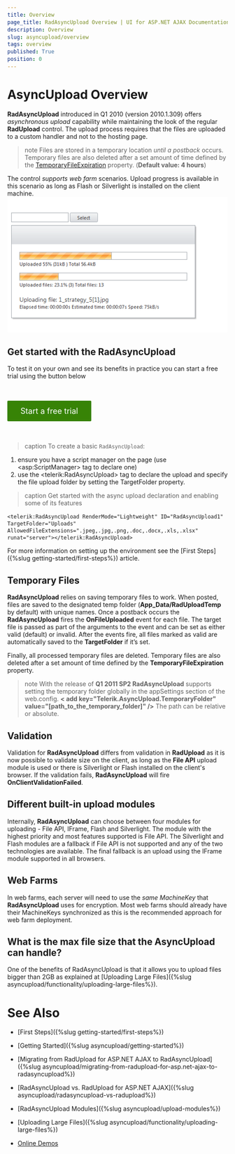 ```yaml
---
title: Overview
page_title: RadAsyncUpload Overview | UI for ASP.NET AJAX Documentation
description: Overview
slug: asyncupload/overview
tags: overview
published: True
position: 0
---
```


# AsyncUpload Overview



**RadAsyncUpload** introduced in Q1 2010 (version 2010.1.309) offers *asynchronous upload* capability while maintaining the look of the regular **RadUpload** control. The upload process requires that the files are uploaded to a custom handler and not to the hosting page. 

>note Files are stored in a temporary location *until a postback* occurs. Temporary files are also deleted after a set amount of time defined by the [TemporaryFileExpiration](https://docs.telerik.com/devtools/aspnet-ajax/api/server/Telerik.Web.UI/RadAsyncUpload#temporaryfileexpiration) property. (**Default value: 4 hours**)

The control *supports web farm* scenarios. Upload progress is available in this scenario as long as Flash or Silverlight is installed on the client machine.
![Overview](images/asyncupload-overview.png)

## Get started with the RadAsyncUpload

To test it on your own and see its benefits in practice you can start a free trial using the button below

<div class="justify-content-center text-center try-button">
    <a class="button" href="https://www.telerik.com/download-trial-file/v2-b/ui-for-asp.net-ajax" target="_blank">Start a free trial</a>
</div>

<style>
.try-button {
    margin-top: 3rem;
    margin-bottom: 3rem;
}
.try-button .button {
    display: inline-block;
    font-size: 18px;
    color: #ffffff;
    background-color: #378306;
    border-radius: 2px;
    transition: color .2s ease,background-color .2s ease;
    text-decoration: none;
    padding: 10px 30px 10px 30px;
    line-height: 1.5em;
    height: auto;
}

.try-button .button:hover {
    color: #ffffff;
    background-color: #47a336;
}
</style>


>caption To create a basic `RadAsyncUpload`:

1. ensure you have a script manager on the page (use \<asp:ScriptManager> tag to declare one)
1. use the \<telerik:RadAsyncUpload> tag to declare the upload and specify the file upload folder by setting the TargetFolder property.

>caption Get started with the async upload declaration and enabling some of its features

````ASP.NET
<telerik:RadAsyncUpload RenderMode="Lightweight" ID="RadAsyncUpload1" TargetFolder="Uploads" AllowedFileExtensions=".jpeg,.jpg,.png,.doc,.docx,.xls,.xlsx" runat="server"></telerik:RadAsyncUpload>
````

For more information on setting up the environment see the [First Steps]({%slug getting-started/first-steps%}) article.

## Temporary Files

**RadAsyncUpload** relies on saving temporary files to work. When posted, files are saved to the designated temp folder (**App_Data/RadUploadTemp** by default) with unique names. Once a postback occurs the **RadAsyncUpload** fires the **OnFileUploaded** event for each file. The target file is passed as part of the arguments to the event and can be set as either valid (default) or invalid. After the events fire, all files marked as valid are automatically saved to the **TargetFolder** if it’s set.

Finally, all processed temporary files are deleted. Temporary files are also deleted after a set amount of time defined by the **TemporaryFileExpiration** property. 

>note With the release of **Q1 2011 SP2 RadAsyncUpload** supports setting the temporary folder globally in the appSettings section of the web.config.
> **< add key="Telerik.AsyncUpload.TemporaryFolder" value="[path_to_the_temporary_folder]" />** 
>The path can be relative or absolute.
>


## Validation

Validation for **RadAsyncUpload** differs from validation in **RadUpload** as it is now possible to validate size on the client, as long as the **File API** upload module is used or there is Silverlight or Flash installed on the client's browser. If the validation fails, **RadAsyncUpload** will fire **OnClientValidationFailed**.

## Different built-in upload modules
Internally, **RadAsyncUpload** can choose between four modules for uploading - File API, IFrame, Flash and Silverlight. The module with the highest priority and most features supported is File API. The Silverlight and Flash modules are a fallback if File API is not supported and any of the two technologies are available. The final fallback is an upload using the IFrame module supported in all browsers.

## Web Farms

In web farms, each server will need to use the *same MachineKey* that **RadAsyncUpload** uses for encryption. Most web farms should already have their MachineKeys synchronized as this is the recommended approach for web farm deployment.

## What is the max file size that the AsyncUpload can handle?

One of the benefits of RadAsyncUpload is that it allows you to upload files bigger than 2GB as explained at [Uploading Large Files]({%slug asyncupload/functionality/uploading-large-files%}).


# See Also

 * [First Steps]({%slug getting-started/first-steps%})
 
 * [Getting Started]({%slug asyncupload/getting-started%})

 * [Migrating from RadUpload for ASP.NET AJAX to RadAsyncUpload]({%slug asyncupload/migrating-from-radupload-for-asp.net-ajax-to-radasyncupload%})

 * [RadAsyncUpload vs. RadUpload for ASP.NET AJAX]({%slug asyncupload/radasyncupload-vs-radupload%})

 * [RadAsyncUpload Modules]({%slug asyncupload/upload-modules%})
 
 * [Uploading Large Files]({%slug asyncupload/functionality/uploading-large-files%})

 * [Online Demos](https://demos.telerik.com/aspnet-ajax/asyncupload/examples/overview/defaultcs.aspx)
 

 
